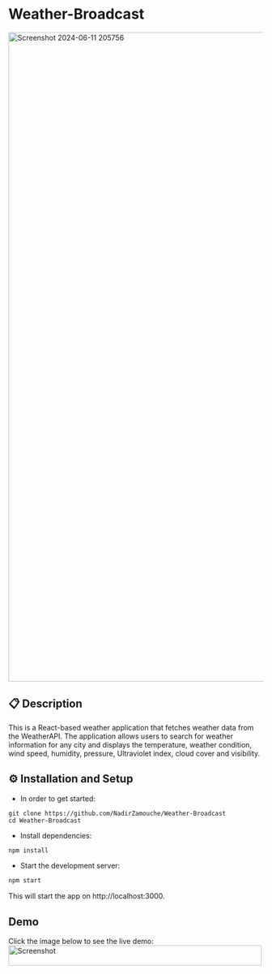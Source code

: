# Weather-Broadcast

<img width="1280" alt="Screenshot 2024-06-11 205756" src="https://github.com/NadirZamouche/Weather-Broadcast/assets/95188070/0d9b8161-4643-4718-b084-64a6081ae62a">

## 📋 Description
This is a React-based weather application that fetches weather data from the WeatherAPI. The application allows users to search for weather information for any city and displays the temperature, weather condition, wind speed, humidity, pressure, Ultraviolet index, cloud cover and visibility.

## ⚙️ Installation and Setup
* In order to get started:
```
git clone https://github.com/NadirZamouche/Weather-Broadcast
cd Weather-Broadcast
```
* Install dependencies:
```sh
npm install
```
* Start the development server:
```sh
npm start
```
This will start the app on http://localhost:3000.

## Demo
Click the image below to see the live demo:
<a href="https://weather-broadcast.vercel.app/" target="_blank">
    <img src="https://github.com/NadirZamouche/Weather-Broadcast/assets/95188070/d75d25c5-576d-4c62-97cb-270e3b1a1060" alt="Screenshot" width="500" height="40" />
</a>
